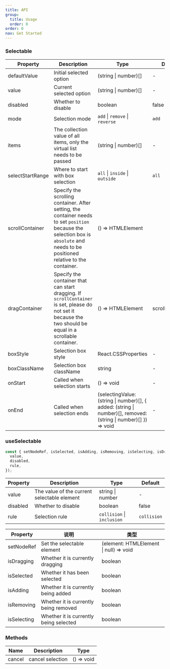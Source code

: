```yaml
---
title: API
group:
  title: Usage
  order: 0
order: 0
nav: Get Started
---
```


### Selectable

| Property         | Description                                                                                                                                                                         | Type                                                                                                           | Default         |
| ---------------- | ----------------------------------------------------------------------------------------------------------------------------------------------------------------------------------- | -------------------------------------------------------------------------------------------------------------- | --------------- |
| defaultValue     | Initial selected option                                                                                                                                                             | (string \| number)[]                                                                                           | -               |
| value            | Current selected option                                                                                                                                                             | (string \| number)[]                                                                                           | -               |
| disabled         | Whether to disable                                                                                                                                                                  | boolean                                                                                                        | false           |
| mode             | Selection mode                                                                                                                                                                      | `add` \| `remove` \| `reverse`                                                                                 | `add`           |
| items            | The collection value of all items, only the virtual list needs to be passed                                                                                                         | (string \| number)[]                                                                                           | -               |
| selectStartRange | Where to start with box selection                                                                                                                                                   | `all` \| `inside` \| `outside`                                                                                 | `all`           |
| scrollContainer  | Specify the scrolling container. After setting, the container needs to set `position` because the selection box is `absolute` and needs to be positioned relative to the container. | () => HTMLElement                                                                                              |
| dragContainer    | Specify the container that can start dragging. If `scrollContainer` is set, please do not set it because the two should be equal in a scrollable container.                         | () => HTMLElement                                                                                              | scrollContainer |
| boxStyle         | Selection box style                                                                                                                                                                 | React.CSSProperties                                                                                            | -               |
| boxClassName     | Selection box className                                                                                                                                                             | string                                                                                                         | -               |
| onStart          | Called when selection starts                                                                                                                                                        | () => void                                                                                                     | -               |
| onEnd            | Called when selection ends                                                                                                                                                          | (selectingValue: (string \| number)[], { added: (string \| number)[], removed: (string \| number)[] }) => void | -               |

### useSelectable

```typescript
const { setNodeRef, isSelected, isAdding, isRemoving, isSelecting, isDragging } = useSelectable({
  value,
  disabled,
  rule,
});
```

| Property | Description                                 | Type                       | Default     |
| -------- | ------------------------------------------- | -------------------------- | ----------- |
| value    | The value of the current selectable element | string \| number           | -           |
| disabled | Whether to disable                          | boolean                    | false       |
| rule     | Selection rule                              | `collision` \| `inclusion` | `collision` |

| Property    | 说明                                   | 类型                                   |
| ----------- | -------------------------------------- | -------------------------------------- |
| setNodeRef  | Set the selectable element             | (element: HTMLElement \| null) => void |
| isDragging  | Whether it is currently dragging       | boolean                                |
| isSelected  | Whether it has been selected           | boolean                                |
| isAdding    | Whether it is currently being added    | boolean                                |
| isRemoving  | Whether it is currently being removed  | boolean                                |
| isSelecting | Whether it is currently being selected | boolean                                |

### Methods

| Name   | Description      | Type       |
| ------ | ---------------- | ---------- |
| cancel | cancel selection | () => void |
